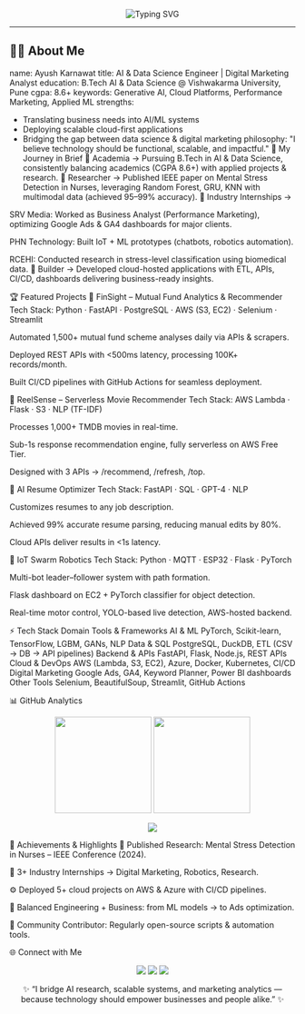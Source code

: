 <!-- Animated Intro -->
<p align="center">
  <img src="https://readme-typing-svg.herokuapp.com?font=Fira+Code&size=28&duration=3500&pause=800&color=00C2CB&center=true&vCenter=true&width=1000&lines=Hi%2C+I'm+Ayush+Karnawat!;AI+%26+Data+Science+Engineer;Generative+AI+%7C+Cloud+%7C+Digital+Marketing+Analytics;Building+Projects+that+Scale+%26+Deliver+Impact" alt="Typing SVG" />
</p>

---

## 👨‍💻 About Me


name: Ayush Karnawat
title: AI & Data Science Engineer | Digital Marketing Analyst
education: B.Tech AI & Data Science @ Vishwakarma University, Pune
cgpa: 8.6+
keywords: Generative AI, Cloud Platforms, Performance Marketing, Applied ML
strengths:
  - Translating business needs into AI/ML systems
  - Deploying scalable cloud-first applications
  - Bridging the gap between data science & digital marketing
philosophy: "I believe technology should be functional, scalable, and impactful."
🚀 My Journey in Brief
🔹 Academia → Pursuing B.Tech in AI & Data Science, consistently balancing academics (CGPA 8.6+) with applied projects & research.
🔹 Researcher → Published IEEE paper on Mental Stress Detection in Nurses, leveraging Random Forest, GRU, KNN with multimodal data (achieved 95–99% accuracy).
🔹 Industry Internships →

SRV Media: Worked as Business Analyst (Performance Marketing), optimizing Google Ads & GA4 dashboards for major clients.

PHN Technology: Built IoT + ML prototypes (chatbots, robotics automation).

RCEHI: Conducted research in stress-level classification using biomedical data.
🔹 Builder → Developed cloud-hosted applications with ETL, APIs, CI/CD, dashboards delivering business-ready insights.

🏆 Featured Projects
🔹 FinSight – Mutual Fund Analytics & Recommender
Tech Stack: Python · FastAPI · PostgreSQL · AWS (S3, EC2) · Selenium · Streamlit

Automated 1,500+ mutual fund scheme analyses daily via APIs & scrapers.

Deployed REST APIs with <500ms latency, processing 100K+ records/month.

Built CI/CD pipelines with GitHub Actions for seamless deployment.

🔹 ReelSense – Serverless Movie Recommender
Tech Stack: AWS Lambda · Flask · S3 · NLP (TF-IDF)

Processes 1,000+ TMDB movies in real-time.

Sub-1s response recommendation engine, fully serverless on AWS Free Tier.

Designed with 3 APIs → /recommend, /refresh, /top.

🔹 AI Resume Optimizer
Tech Stack: FastAPI · SQL · GPT-4 · NLP

Customizes resumes to any job description.

Achieved 99% accurate resume parsing, reducing manual edits by 80%.

Cloud APIs deliver results in <1s latency.

🔹 IoT Swarm Robotics
Tech Stack: Python · MQTT · ESP32 · Flask · PyTorch

Multi-bot leader–follower system with path formation.

Flask dashboard on EC2 + PyTorch classifier for object detection.

Real-time motor control, YOLO-based live detection, AWS-hosted backend.

⚡ Tech Stack
Domain	Tools & Frameworks
AI & ML	PyTorch, Scikit-learn, TensorFlow, LGBM, GANs, NLP
Data & SQL	PostgreSQL, DuckDB, ETL (CSV → DB → API pipelines)
Backend & APIs	FastAPI, Flask, Node.js, REST APIs
Cloud & DevOps	AWS (Lambda, S3, EC2), Azure, Docker, Kubernetes, CI/CD
Digital Marketing	Google Ads, GA4, Keyword Planner, Power BI dashboards
Other Tools	Selenium, BeautifulSoup, Streamlit, GitHub Actions

📊 GitHub Analytics
<p align="center"> <img src="https://github-readme-stats.vercel.app/api?username=akprettyboi&show_icons=true&theme=radical" height="170" /> <img src="https://github-readme-streak-stats.herokuapp.com/?user=akprettyboi&theme=tokyonight" height="170" /> </p> <p align="center"> <img src="https://github-profile-trophy.vercel.app/?username=akprettyboi&theme=monokai&no-frame=true&row=1&column=6" /> </p>
🏅 Achievements & Highlights
📄 Published Research: Mental Stress Detection in Nurses – IEEE Conference (2024).

💼 3+ Industry Internships → Digital Marketing, Robotics, Research.

⚙️ Deployed 5+ cloud projects on AWS & Azure with CI/CD pipelines.

🎯 Balanced Engineering + Business: from ML models → to Ads optimization.

🧩 Community Contributor: Regularly open-source scripts & automation tools.

🌐 Connect with Me
<p align="center"> <a href="https://linkedin.com/in/ayush-karnawat"><img src="https://img.shields.io/badge/-Ayush%20Karnawat-blue?style=for-the-badge&logo=linkedin" /></a> <a href="mailto:ayushkarnawat@example.com"><img src="https://img.shields.io/badge/-Email-red?style=for-the-badge&logo=gmail" /></a> <a href="https://github.com/akprettyboi"><img src="https://img.shields.io/badge/-GitHub-black?style=for-the-badge&logo=github" /></a> </p>
<p align="center">✨ “I bridge AI research, scalable systems, and marketing analytics — because technology should empower businesses and people alike.” ✨</p>
